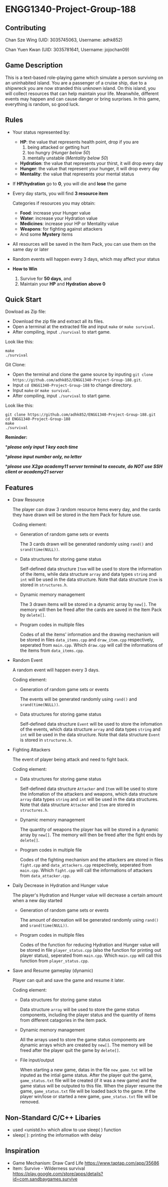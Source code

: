 # ENGG1340-Project-Group-188

## Contributing
Chan Sze Wing   (UID: 3035745063, Username: adhk852)

Chan Yuen Kwan  (UID: 3035781641, Username: jojochan09)

## Game Description
This is a text-based role-playing game which simulate a person surviving on an uninhabited island. You are a passenger of a cruise ship, due to a shipwreck you are now stranded this unknown island. On this island, you will collect resources that can help maintain your life. Meanwhile, different events may happen and can cause danger or bring surprises. In this game, everything is random, so good luck.

## Rules
 - Your status represented by:
   - **HP**: the value that represents health point, drop if you are 
     1. being attacked or getting hurt
     2. too hungry (*Hunger below 50*)
     3. mentally unstable (*Mentality  below 50*)
   - **Hydration**: the value that represents your thirst, it will drop every day
   - **Hunger**: the value that represent your hunger, it will drop every day
   - **Mentality**: the value that represents your mental status
 - If **HP/hydration** go to **0**, you will die and **lose** the game 
 
 - Every day starts, you will find **3 resource item**
      
      Categories if resources you may obtain:
   - **Food**: increase your Hunger value
   - **Water**: increase your Hydration value
   - **Medicines**: increase your HP or Mentality value
   - **Weapons**: for fighting against attackers 
   - And some **Mystery** items 
 - All resources will be saved in the Item Pack, you can use them on the same day or later
 - Random events will happen every 3 days, which may affect your status
 - **How to Win**
   1. Survive for **50 days**, and
   2. Maintain your **HP** and **Hydration** **above 0**

## Quick Start
Dowload as Zip file:
- Download the zip file and extract all its files.
- Open a terminal at the extracted file and input `make` or `make survival`.
- After compiling, input `./survival` to start game.

Look like this:
```
make
./survival
```
Git Clone:
 - Open the terminal and clone the game source by inputing `git clone https://github.com/adhk852/ENGG1340-Project-Group-188.git`.
 - Input `cd ENGG1340-Project-Group-188` to change directory.
 - Input `make` or `make survival`.
 - After compiling, input `./survival` to start game.

Look like this:
```
git clone https://github.com/adhk852/ENGG1340-Project-Group-188.git
cd ENGG1340-Project-Group-188
make
./survival
```
**Reminder:** 

****please only input 1 key each time***

****please input number only, no letter*** 

****please use X2go academy11 server terminal to execute, do NOT use SSH client or academy21 server***
## Features 

- Draw Resource

  The player can draw 3 random resource items every day, and the cards they have drawn will be stored in the Item Pack for future use.
  
  Coding element:
  - Generation of random game sets or events
    
    The 3 cards drawn will be generated randomly using `rand()` and `srand(time(NULL))`.
    
  - Data structures for storing game status

    Self-defined data structure `Item` will be used to store the information of the items, while data structure `array` and data types `string` and `int` will be used in the data structure. Note that data structure `Item` is stored in `structures.h`.
     
  - Dynamic memory management
    
    The 3 drawn items will be stored in a dynamic array by `new[]`. The memory will then be freed after the cards are saved in the Item Pack by `delete[]`.
  
  - Program codes in multiple files
    
    Codes of all the items' information and the drawing mechanism will be stored in files `data_items.cpp` and `draw_item.cpp` respectively, seperated from `main.cpp`. Which `draw.cpp` will call the informations of the items from `data_items.cpp`.

- Random Event

  A random event will happen every 3 days.
  
  Coding element:
  - Generation of random game sets or events
  
    The events will be generated randomly using `rand()` and `srand(time(NULL))`.
  
  - Data structures for storing game status

    Self-defined data structure `Event` will be used to store the infomation of the events, which data structure `array` and data types `string` and `int` will be used in the data structure. Note that data structure `Event` is stored in `structures.h`.
    
- Fighting Attackers 
  
  The event of player being attack and need to fight back.
  
  Coding element:
  - Data structures for storing game status

    Self-defined data structure `Attacker` and `Item` will be used to store the infomation of the attackers and weapons, which data structure `array` data types `string` and `int` will be used in the data structures. Note that data structure `Attacker` and `Item` are stored in `structures.h`.
  
  - Dynamic memory management
 
    The quantity of weapons the player has will be stored in a dynamic array by `new[]`. The memory will then be freed after the fight ends by `delete[]`.
    
  - Program codes in multiple file
  
    Codes of the fighting mechanism and the attackers are stored in files `fight.cpp` and `data_attackers.cpp` respectively, seperated from `main.cpp`. Which `fight.cpp` will call the informations of attackers from `data_attacker.cpp`.

- Daily Decrease in Hydration and Hunger value

  The player's Hydration and Hunger value will decrease a certain amount when a new day started
  
  - Generation of random game sets or events
  
    The amount of decreation will be generated randomly using `rand()` and `srand(time(NULL))`.
    
  - Program codes in multiple files
    
    Codes of the function for reducing Hydration and Hunger value will be stored in file `player_status.cpp` (also the function for printing out player status), seperated from `main.cpp`. Which `main.cpp` will call this function from `player_status.cpp`.
  

- Save and Resume gameplay (dynamic)
  
  Player can quit and save the game and resume it later.
  
  Coding element:
  - Data structures for storing game status
    
    Data structure `array` will be used to store the game status components, including the player status and the quantity of items from different catagories in the item pack.
  
  - Dynamic memory management
    
    All the arrays used to store the game status components are dynamic arrays which are created by `new[]`. The memory will be freed after the player quit the game by `delete[]`.
    
  - File input/output
    
     When starting a new game, datas in the file `new_game.txt` will be inputed as the intial game status. After the player quit the game, `game_status.txt` file will be created (if it was a new game) and the game status will be outputed to this file. When the player resume the game, `game_status.txt` file will be loaded back to the game. If the player win/lose or started a new game, `game_status.txt` file will be removed.
    
## Non-Standard C/C++ Libaries
- used <unistd.h> which allow to use sleep( ) function
- sleep( ): printing the information with delay

## Inspiration 
- Game Mechanism: Draw Card Life https://www.taptap.com/app/35686
- Item: Survive - Wilderness survival https://play.google.com/store/apps/details?id=com.sandbaygames.survive
